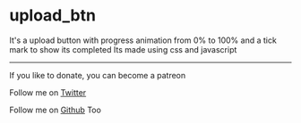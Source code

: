 # upload_btn


It's a upload button with progress animation from 0% to 100% and a tick mark to show its completed
Its made using css and javascript

---------

If you like to donate, you can become a patreon

Follow me on [Twitter](https://twitter.com/JsAditya)

Follow me on [Github](https://github.com/ciaoArjun) Too
